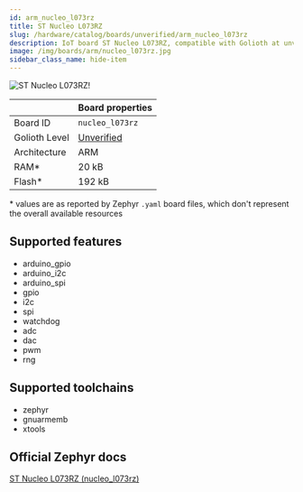 ```yaml
---
id: arm_nucleo_l073rz
title: ST Nucleo L073RZ
slug: /hardware/catalog/boards/unverified/arm_nucleo_l073rz
description: IoT board ST Nucleo L073RZ, compatible with Golioth at unverified level.
image: /img/boards/arm/nucleo_l073rz.jpg
sidebar_class_name: hide-item
---
```


[//]: # (This is an auto-generated file, do not edit! Changes to it will be lost upon re-generation)

![ST Nucleo L073RZ!](/img/boards/arm/nucleo_l073rz.jpg "ST Nucleo L073RZ")

|                | Board properties     |
| -------------  | -------------------- |
| Board ID       | `nucleo_l073rz` |
| Golioth Level  | [Unverified](/hardware#unverified-boards) |
| Architecture   | ARM |
| RAM*           | 20 kB |
| Flash*         | 192 kB |

\* values are as reported by Zephyr `.yaml` board files, which don't represent the overall available resources



## Supported features

* arduino_gpio
* arduino_i2c
* arduino_spi
* gpio
* i2c
* spi
* watchdog
* adc
* dac
* pwm
* rng

## Supported toolchains

* zephyr
* gnuarmemb
* xtools

## Official Zephyr docs

[ST Nucleo L073RZ (nucleo_l073rz)](https://docs.zephyrproject.org/latest/boards/arm/nucleo_l073rz/doc/index.html)
